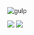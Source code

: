 ![gulp](https://files.catbox.moe/6h5ww7.gif)

 ![](https://files.catbox.moe/xekvf8.gif)
![](https://files.catbox.moe/ixz9so.gif)
